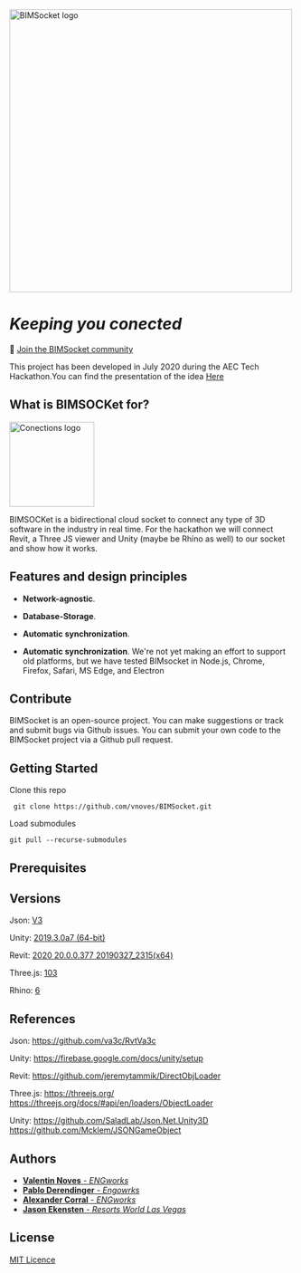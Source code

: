 <img src='https://github.com/vnoves/BIMSocket/blob/master/Socket/Resources/LogoGithub.png' width='500' alt='BIMSocket logo' />


*Keeping you conected*
=====================================================

💬 [Join the BIMSocket community](https://aec-hackathon.slack.com/archives/C016TLPNEJH)

This project has been developed in July 2020 during the AEC Tech Hackathon.You can find the presentation of the idea
[Here](https://docs.google.com/presentation/d/1e8JpqT0Mbv7d2FD3T50pKj_9IKl_7vQu7V7U3cBJq-k/edit?usp=sharing)


## What is BIMSOCKet for? ##

<img src='https://github.com/vnoves/BIMSocket/blob/master/Socket/Resources/Connections-01.png' width='150' alt='Conections logo' />

BIMSOCKet is a bidirectional cloud socket to connect any type of 3D software in the industry in real time. For the hackathon we will connect Revit, a Three JS viewer and Unity (maybe be Rhino as well) to our socket and show how it works.

## Features and design principles ##


- **Network-agnostic**.

- **Database-Storage**. 

- **Automatic synchronization**. 

- **Automatic synchronization**.  We're not yet making an effort to support old platforms, but we have tested BIMsocket in Node.js, Chrome, Firefox, Safari, MS Edge, and Electron


## Contribute ##

BIMSocket is an open-source project. You can make suggestions or track and submit bugs via Github issues.  You can submit your own code to the BIMSocket project via a Github pull request.

## Getting Started

Clone this repo

``` git clone https://github.com/vnoves/BIMSocket.git```

Load submodules

``` git pull --recurse-submodules ```


## Prerequisites

## Versions
Json:
[V3](https://github.com/json-schema-org/json-schema-spec)

Unity:
[2019.3.0a7 (64-bit)](https://store.unity.com/#plans-individual)<br/>

Revit:
[2020 20.0.0.377 20190327_2315(x64)](https://www.autodesk.com/education/free-software/revit)<br/>

Three.js:
[103](https://github.com/mrdoob/three.js/releases/tag/r103)<br/>

Rhino:
[6](https://www.rhino3d.com/download/rhino-for-windows/6/latest)<br/>


## References
Json:
https://github.com/va3c/RvtVa3c

Unity:
https://firebase.google.com/docs/unity/setup

Revit:
https://github.com/jeremytammik/DirectObjLoader

Three.js:
https://threejs.org/
https://threejs.org/docs/#api/en/loaders/ObjectLoader

Unity:
https://github.com/SaladLab/Json.Net.Unity3D
https://github.com/Mcklem/JSONGameObject

## Authors
* [ **Valentin Noves** - *ENGworks*](https://www.linkedin.com/in/novesvalentin/)<br/>
* [**Pablo Derendinger** - *Engowrks*](https://www.linkedin.com/in/pablo-derendinger/)<br/>
* [**Alexander Corral** - *ENGworks*](https://www.linkedin.com/in/ivan-alexander-corral-aab16412b/)<br/>
* [**Jason Ekensten** - *Resorts World Las Vegas*](https://www.linkedin.com/in/jason-ekensten-787b1933/)<br/>

## License
[MIT Licence](https://github.com/vnoves/BIMSocket/blob/master/LICENSE)
